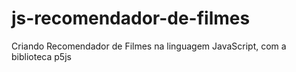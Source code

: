 # js-recomendador-de-filmes
Criando Recomendador de Filmes na linguagem JavaScript, com a biblioteca p5js
